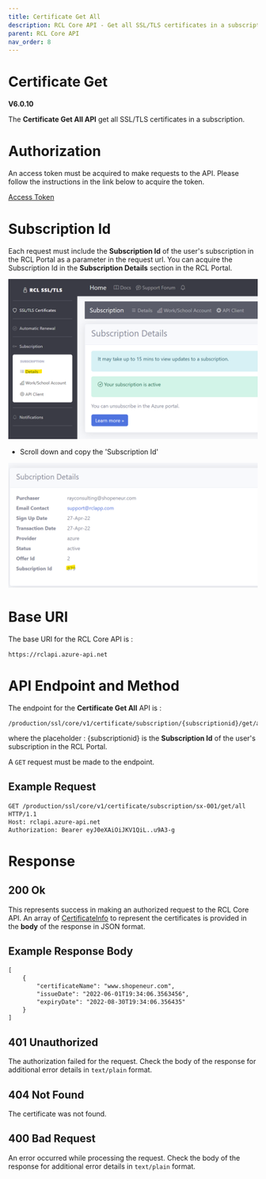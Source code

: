 ```yaml
---
title: Certificate Get All
description: RCL Core API - Get all SSL/TLS certificates in a subscription
parent: RCL Core API
nav_order: 8
---
```


# Certificate Get
**V6.0.10**

The **Certificate Get All API** get all SSL/TLS certificates in a subscription.

# Authorization

An access token must be acquired to make requests to the API. Please follow the instructions in the link below to acquire the token.

[Access Token](./authorization.md)

# Subscription Id

Each request must include the **Subscription Id** of the user's subscription in the RCL Portal as a parameter in the request url. You can acquire the Subscription Id in the **Subscription Details** section in the RCL Portal.

![image](../images/autorenew_configure/add_subscriptionid.png)

- Scroll down and copy the 'Subscription Id' 

![image](../images/autorenew_configure/add_subscriptionid2.png)

# Base URI

The base URI for the RCL Core API is :
```
https://rclapi.azure-api.net
```

# API Endpoint and Method

The endpoint for the **Certificate Get All** API is :

```
/production/ssl/core/v1/certificate/subscription/{subscriptionid}/get/all
```

where the placeholder : {subscriptionid} is the **Subscription Id** of the user's subscription in the RCL Portal.

A ``GET`` request must be made to the endpoint.

## Example Request

```
GET /production/ssl/core/v1/certificate/subscription/sx-001/get/all HTTP/1.1
Host: rclapi.azure-api.net
Authorization: Bearer eyJ0eXAiOiJKV1QiL..u9A3-g
```

# Response

## 200 Ok

This represents success in making an authorized request to the RCL Core API. An array of [CertificateInfo](./models.md#certificateinfo) to represent the certificates is provided in the **body** of the response in JSON format.

## Example Response Body

```
[
    {
        "certificateName": "www.shopeneur.com",
        "issueDate": "2022-06-01T19:34:06.3563456",
        "expiryDate": "2022-08-30T19:34:06.356435"
    }
]
```

## 401 Unauthorized

The authorization failed for the request. Check the body of the response for additional error details in ``text/plain`` format.

## 404 Not Found

The certificate was not found.

## 400 Bad Request

An error occurred while processing the request. Check the body of the response for additional error details in ``text/plain`` format.